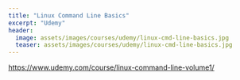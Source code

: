 ```yaml
---
title: "Linux Command Line Basics"
excerpt: "Udemy"
header:
  image: assets/images/courses/udemy/linux-cmd-line-basics.jpg
  teaser: assets/images/courses/udemy/linux-cmd-line-basics.jpg
---
```


<https://www.udemy.com/course/linux-command-line-volume1/>